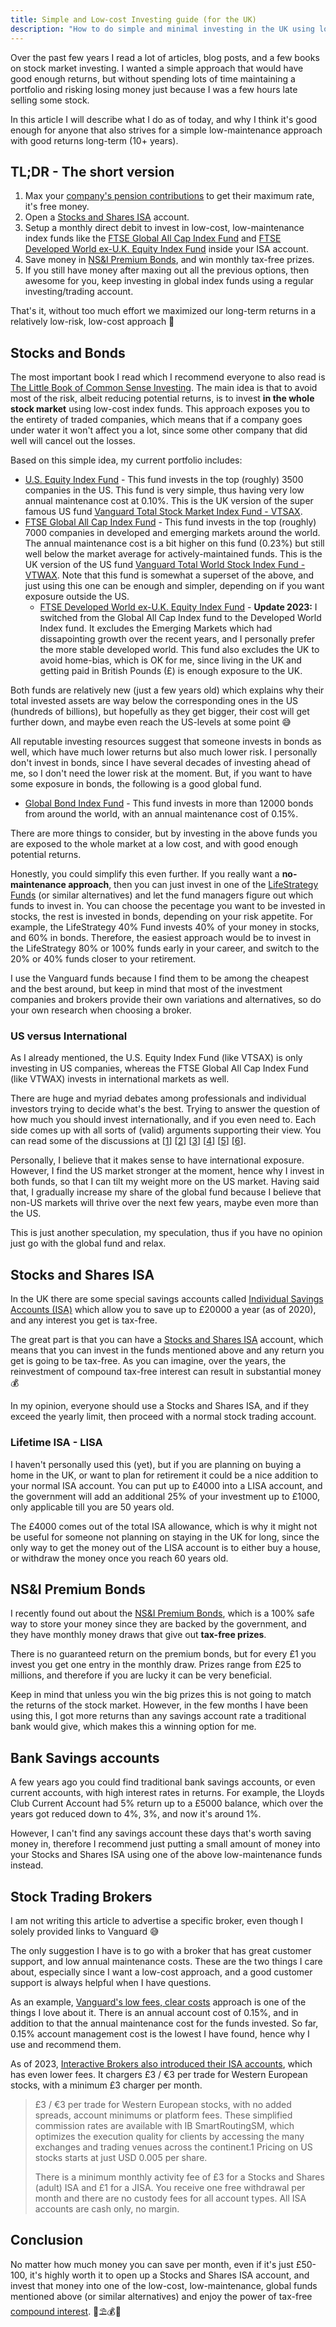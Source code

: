 ```yaml
---
title: Simple and Low-cost Investing guide (for the UK)
description: "How to do simple and minimal investing in the UK using low-cost index funds."
---
```


Over the past few years I read a lot of articles, blog posts, and a few books on stock market investing. I wanted a simple approach that would have good enough returns, but without spending lots of time maintaining a portfolio and risking losing money just because I was a few hours late selling some stock.

In this article I will describe what I do as of today, and why I think it's good enough for anyone that also strives for a simple low-maintenance approach with good returns long-term (10+ years).

## TL;DR - The short version

1. Max your [company's pension contributions](https://www.gov.uk/workplace-pensions/what-you-your-employer-and-the-government-pay) to get their maximum rate, it's free money.
2. Open a [Stocks and Shares ISA](https://www.vanguardinvestor.co.uk/investing-explained/stocks-shares-isa) account.
3. Setup a monthly direct debit to invest in low-cost, low-maintenance index funds like the [FTSE Global All Cap Index Fund](https://www.vanguardinvestor.co.uk/investments/vanguard-ftse-global-all-cap-index-fund-gbp-acc) and [FTSE Developed World ex-U.K. Equity Index Fund](https://www.vanguardinvestor.co.uk/investments/vanguard-ftse-developed-world-ex-uk-equity-index-fund-gbp-acc/overview) inside your ISA account.
4. Save money in [NS&I Premium Bonds](https://www.nsandi.com/premium-bonds), and win monthly tax-free prizes.
5. If you still have money after maxing out all the previous options, then awesome for you, keep investing in global index funds using a regular investing/trading account.

That's it, without too much effort we maximized our long-term returns in a relatively low-risk, low-cost approach 💸

## Stocks and Bonds

The most important book I read which I recommend everyone to also read is [The Little Book of Common Sense Investing](https://smile.amazon.co.uk/Little-Book-Common-Sense-Investing/dp/1119404509/). The main idea is that to avoid most of the risk, albeit reducing potential returns, is to invest **in the whole stock market** using low-cost index funds. This approach exposes you to the entirety of traded companies, which means that if a company goes under water it won't affect you a lot, since some other company that did well will cancel out the losses.

Based on this simple idea, my current portfolio includes:
- [U.S. Equity Index Fund](https://www.vanguardinvestor.co.uk/investments/vanguard-us-equity-index-fund-gbp-acc) - This fund invests in the top (roughly) 3500 companies in the US. This fund is very simple, thus having very low annual maintenance cost at 0.10%. This is the UK version of the super famous US fund [Vanguard Total Stock Market Index Fund - VTSAX](https://investor.vanguard.com/mutual-funds/profile/VTSAX).
- [FTSE Global All Cap Index Fund](https://www.vanguardinvestor.co.uk/investments/vanguard-ftse-global-all-cap-index-fund-gbp-acc) - This fund invests in the top (roughly) 7000 companies in developed and emerging markets around the world. The annual maintenance cost is a bit higher on this fund (0.23%) but still well below the market average for actively-maintained funds. This is the UK version of the US fund [Vanguard Total World Stock Index Fund - VTWAX](https://investor.vanguard.com/mutual-funds/profile/VTWAX). Note that this fund is somewhat a superset of the above, and just using this one can be enough and simpler, depending on if you want exposure outside the US.
    - [FTSE Developed World ex-U.K. Equity Index Fund](https://www.vanguardinvestor.co.uk/investments/vanguard-ftse-developed-world-ex-uk-equity-index-fund-gbp-acc/overview) - **Update 2023:** I switched from the Global All Cap Index fund to the Developed World Index fund. It excludes the Emerging Markets which had dissapointing growth over the recent years, and I personally prefer the more stable developed world. This fund also excludes the UK to avoid home-bias, which is OK for me, since living in the UK and getting paid in British Pounds (£) is enough exposure to the UK.

Both funds are relatively new (just a few years old) which explains why their total invested assets are way below the corresponding ones in the US (hundreds of billions), but hopefully as they get bigger, their cost will get further down, and maybe even reach the US-levels at some point 😅

All reputable investing resources suggest that someone invests in bonds as well, which have much lower returns but also much lower risk. I personally don't invest in bonds, since I have several decades of investing ahead of me, so I don't need the lower risk at the moment. But, if you want to have some exposure in bonds, the following is a good global fund.

- [Global Bond Index Fund](https://www.vanguardinvestor.co.uk/investments/vanguard-global-bond-index-fund-gbp-hedged-acc) - This fund invests in more than 12000 bonds from around the world, with an annual maintenance cost of 0.15%.

There are more things to consider, but by investing in the above funds you are exposed to the whole market at a low cost, and with good enough potential returns.

Honestly, you could simplify this even further. If you really want a **no-maintenance approach**, then you can just invest in one of the [LifeStrategy Funds](https://www.vanguardinvestor.co.uk/investing-explained/what-are-lifestrategy-funds) (or similar alternatives) and let the fund managers figure out which funds to invest in. You can choose the pecentage you want to be invested in stocks, the rest is invested in bonds, depending on your risk appetite. For example, the LifeStrategy 40% Fund invests 40% of your money in stocks, and 60% in bonds. Therefore, the easiest approach would be to invest in the LifeStrategy 80% or 100% funds early in your career, and switch to the 20% or 40% funds closer to your retirement.

I use the Vanguard funds because I find them to be among the cheapest and the best around, but keep in mind that most of the investment companies and brokers provide their own variations and alternatives, so do your own research when choosing a broker.

### US versus International

As I already mentioned, the U.S. Equity Index Fund (like VTSAX) is only investing in US companies, whereas the FTSE Global All Cap Index Fund (like VTWAX) invests in international markets as well.

There are huge and myriad debates among professionals and individual investors trying to decide what's the best. Trying to answer the question of how much you should invest internationally, and if you even need to. Each side comes up with all sorts of (valid) arguments supporting their view. You can read some of the discussions at [[1](https://investor.vanguard.com/investing/investment/international-investing)] [[2](https://www.bogleheads.org/wiki/Domestic/International)] [[3](https://www.reddit.com/r/Bogleheads/comments/i6041z/vtsaxvtiax_vs_vtwax/)] [[4](https://www.reddit.com/r/financialindependence/comments/ans6sj/the_100_vtsax_approach_appears_inconsistent_with/)] [[5](https://www.reddit.com/r/Bogleheads/comments/bi1q9t/100_vtwax/)] [[6](https://www.bogleheads.org/forum/viewtopic.php?f=1&t=281152)].

Personally, I believe that it makes sense to have international exposure. However, I find the US market stronger at the moment, hence why I invest in both funds, so that I can tilt my weight more on the US market. Having said that, I gradually increase my share of the global fund because I believe that non-US markets will thrive over the next few years, maybe even more than the US.

This is just another speculation, my speculation, thus if you have no opinion just go with the global fund and relax.

## Stocks and Shares ISA

In the UK there are some special savings accounts called [Individual Savings Accounts (ISA)](https://www.gov.uk/individual-savings-accounts) which allow you to save up to £20000 a year (as of 2020), and any interest you get is tax-free.

The great part is that you can have a [Stocks and Shares ISA](https://www.vanguardinvestor.co.uk/investing-explained/stocks-shares-isa) account, which means that you can invest in the funds mentioned above and any return you get is going to be tax-free. As you can imagine, over the years, the reinvestment of compound tax-free interest can result in substantial money 💰

In my opinion, everyone should use a Stocks and Shares ISA, and if they exceed the yearly limit, then proceed with a normal stock trading account.

### Lifetime ISA - LISA

I haven't personally used this (yet), but if you are planning on buying a home in the UK, or want to plan for retirement it could be a nice addition to your normal ISA account. You can put up to £4000 into a LISA account, and the government will add an additional 25% of your investment up to £1000, only applicable till you are 50 years old.

The £4000 comes out of the total ISA allowance, which is why it might not be useful for someone not planning on staying in the UK for long, since the only way to get the money out of the LISA account is to either buy a house, or withdraw the money once you reach 60 years old.

## NS&I Premium Bonds

I recently found out about the [NS&I Premium Bonds](https://www.nsandi.com/premium-bonds), which is a 100% safe way to store your money since they are backed by the government, and they have monthly money draws that give out **tax-free prizes**.

There is no guaranteed return on the premium bonds, but for every £1 you invest you get one entry in the monthly draw. Prizes range from £25 to millions, and therefore if you are lucky it can be very beneficial.

Keep in mind that unless you win the big prizes this is not going to match the returns of the stock market. However, in the few months I have been using this, I got more returns than any savings account rate a traditional bank would give, which makes this a winning option for me.

## Bank Savings accounts

A few years ago you could find traditional bank savings accounts, or even current accounts, with high interest rates in returns. For example, the Lloyds Club Current Account had 5% return up to a £5000 balance, which over the years got reduced down to 4%, 3%, and now it's around 1%.

However, I can't find any savings account these days that's worth saving money in, therefore I recommend just putting a small amount of money into your Stocks and Shares ISA using one of the above low-maintenance funds instead.

## Stock Trading Brokers

I am not writing this article to advertise a specific broker, even though I solely provided links to Vanguard 😅

The only suggestion I have is to go with a broker that has great customer support, and low annual maintenance costs. These are the two things I care about, especially since I want a low-cost approach, and a good customer support is always helpful when I have questions.

As an example, [Vanguard's low fees, clear costs](https://www.vanguardinvestor.co.uk/what-we-offer/fees-explained) approach is one of the things I love about it. There is an annual account cost of 0.15%, and in addition to that the annual maintenance cost for the funds invested. So far, 0.15% account management cost is the lowest I have found, hence why I use and recommend them.

As of 2023, [Interactive Brokers also introduced their ISA accounts](https://www.interactivebrokers.co.uk/en/trading/isa-accounts.php), which has even lower fees. It chargers £3 / €3 per trade for Western European stocks, with a minimum £3 charger per month.

> £3 / €3 per trade for Western European stocks, with no added spreads, account minimums or platform fees. These simplified commission rates are available with IB SmartRoutingSM, which optimizes the execution quality for clients by accessing the many exchanges and trading venues across the continent.1 Pricing on US stocks starts at just USD 0.005 per share.
>
> There is a minimum monthly activity fee of £3 for a Stocks and Shares (adult) ISA and £1 for a JISA. You receive one free withdrawal per month and there are no custody fees for all account types. All ISA accounts are cash only, no margin.

## Conclusion

No matter how much money you can save per month, even if it's just £50-100, it's highly worth it to open up a Stocks and Shares ISA account, and invest that money into one of the low-cost, low-maintenance, global funds mentioned above (or similar alternatives) and enjoy the power of tax-free [compound interest](https://www.investopedia.com/terms/c/compoundinterest.asp). 💸⛱️💰🏡
